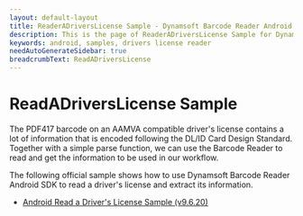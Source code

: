 ```yaml
---
layout: default-layout
title: ReaderADriversLicense Sample - Dynamsoft Barcode Reader Android edition
description: This is the page of ReaderADriversLicense Sample for Dynamsoft Barcode Reader Android SDK.
keywords: android, samples, drivers license reader
needAutoGenerateSidebar: true
breadcrumbText: ReadADriversLicense
---
```


# ReadADriversLicense Sample

The PDF417 barcode on an AAMVA compatible driver's license contains a lot of information that is encoded following the DL/ID Card Design Standard. Together with a simple parse function, we can use the Barcode Reader to read and get the information to be used in our workflow.

The following official sample shows how to use Dynamsoft Barcode Reader Android SDK to read a driver's license and extract its information.

- <a href="https://github.com/Dynamsoft/barcode-reader-mobile-samples/tree/v9.6.20/android/Java/Usecase/ReadADriversLicense/" target="_blank">Android Read a Driver's License Sample (v9.6.20)</a>
